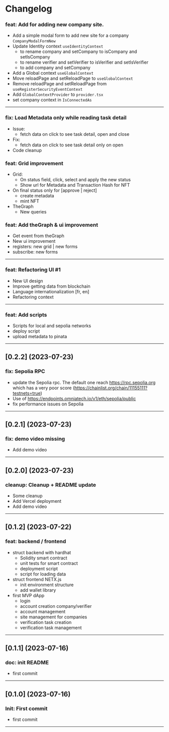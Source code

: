 # Changelog

### feat: Add for adding new company site.

- Add a simple modal form to add new site for a company `CompanyModalFormNew`
- Update Identity context `useIdentityContext`
  - to rename company and setCompany to isCompany and setIsCompany
  - to rename verifier and setVerifier to isVerifier and setIsVerifier
  - to add company and setCompany
- Add a Global context `useGlobalContext`
- Move reloadPage and setReloadPage to `useGlobalContext`
- Remove reloadPage and setReloadPage from `useRegisterSecurityEventContext`
- Add `GlobalContextProvider` to `provider.tsx`
- set company context in `IsConnectedAs`

---

### fix: Load Metadata only while reading task detail

- Issue: 
  - fetch data on click to see task detail, open and close
- Fix: 
  - fetch data on click to see task detail only on open  
- Code cleanup 

### feat: Grid improvement

- Grid:
  - On status field, click, select and apply the new status
  - Show url for Metadata and Transaction Hash for NFT 
- On final status only for [approve | reject]
  - create metadata
  - mint NFT
- TheGraph
  - New queries

### feat: Add theGraph & ui improvement

- Get event from theGraph
- New ui improvement
- registers: new grid | new forms
- subscribe: new forms

---

### feat: Refactoring UI #1

- New UI design
- Improve getting data from blockchain
- Language internationalization [fr, en]
- Refactoring context

---

### feat: Add scripts

- Scripts for local and sepolia networks
- deploy script
- upload metadata to pinata

---

## [0.2.2] (2023-07-23)

### fix: Sepolia RPC

- update the Sepolia rpc. The default one reach https://rpc.sepolia.org which has a very poor score (https://chainlist.org/chain/11155111?testnets=true)
- Use of https://endpoints.omniatech.io/v1/eth/sepolia/public
- fix performance issues on Sepolia

---

## [0.2.1] (2023-07-23)

### fix: demo video missing

- Add demo video

---

## [0.2.0] (2023-07-23)

### cleanup: Cleanup + README update

- Some cleanup 
- Add Vercel deployment
- Add demo video

---

## [0.1.2] (2023-07-22)

### feat: backend / frontend

- struct backend with hardhat
  - Solidity smart contract
  - unit tests for smart contract
  - deployment script
  - script for loading data
- struct frontend NETX.js
  - init environment structure
  - add wallet library
- first MVP dApp
  - login
  - account creation company/verifier
  - account management
  - site management for companies
  - verification task creation
  - verification task management

---

## [0.1.1] (2023-07-16)

### doc: init README

- first commit

---

## [0.1.0] (2023-07-16)

### Init: First commit

- first commit

---